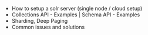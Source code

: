 * How to setup a solr server (single node / cloud setup)
* Collections API - Examples | Schema API - Examples
* Sharding, Deep Paging
* Common issues and solutions